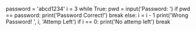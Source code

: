 password = 'abcd1234'
i = 3
while True:
	pwd = input('Password: ')
	if pwd == password:
		print('Password Correct!')
		break
	else:
		i = i - 1
		print('Wrong Password! ', i, 'Attemp Left')
		if i == 0:
			print('No attemp left')
			break

